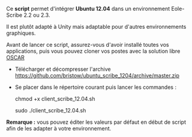 Ce **script** permet d'intégrer **Ubuntu 12.04** dans un environnement Eole-Scribe 2.2 ou 2.3.

Il est plutôt adapté à Unity mais adaptable pour d'autres environnements graphiques.

Avant de lancer ce script, assurez-vous d'avoir installé toutes vos applications, puis vous pouvez cloner vos postes
avec la solution libre [OSCAR](http://oscar.crdp-lyon.fr/wiki/)

  - Télécharger et décompresser l'archive https://github.com/bristow/ubuntu_scribe_1204/archive/master.zip

  - Se placer dans le répertoire courant puis lancer les commandes :

	chmod +x client_scribe_12.04.sh

	sudo ./client_scribe_12.04.sh

**Remarque :** vous pouvez éditer les valeurs par défaut en début de script afin de les adapter à votre environnement.
